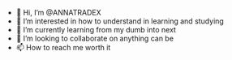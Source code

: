 - 👋 Hi, I’m @ANNATRADEX
- 👀 I’m interested in how to understand in learning and studying
- 🌱 I’m currently learning from my dumb into next
- 💞️ I’m looking to collaborate on anything can be
- 📫 How to reach me worth it

<!---
ANNATRADEX/ANNATRADEX is a ✨ special ✨ repository because its `README.md` (this file) appears on your GitHub profile.
You can click the Preview link to take a look at your changes.
--->
